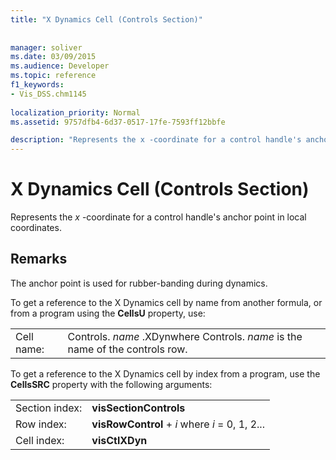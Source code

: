 ```yaml
---
title: "X Dynamics Cell (Controls Section)"
 
 
manager: soliver
ms.date: 03/09/2015
ms.audience: Developer
ms.topic: reference
f1_keywords:
- Vis_DSS.chm1145
 
localization_priority: Normal
ms.assetid: 9757dfb4-6d37-0517-17fe-7593ff12bbfe

description: "Represents the x -coordinate for a control handle's anchor point in local coordinates."
---
```


# X Dynamics Cell (Controls Section)

Represents the  *x*  -coordinate for a control handle's anchor point in local coordinates. 
  
## Remarks

The anchor point is used for rubber-banding during dynamics.
  
To get a reference to the X Dynamics cell by name from another formula, or from a program using the **CellsU** property, use: 
  
|||
|:-----|:-----|
| Cell name:  <br/> | Controls.  *name*  .XDynwhere Controls.  *name*  is the name of the controls row.  <br/> |
   
To get a reference to the X Dynamics cell by index from a program, use the **CellsSRC** property with the following arguments: 
  
|||
|:-----|:-----|
| Section index:  <br/> |**visSectionControls** <br/> |
| Row index:  <br/> |**visRowControl** +  *i*            where  *i*  = 0, 1, 2...  <br/> |
| Cell index:  <br/> |**visCtlXDyn** <br/> |
   

